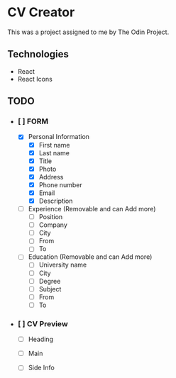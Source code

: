 # CV Creator

This was a project assigned to me by The Odin Project.

## Technologies

- React
- React Icons

## TODO

- ### [ ] FORM
  - [x] Personal Information
    - [x] First name
    - [x] Last name
    - [x] Title 
    - [x] Photo
    - [x] Address
    - [x] Phone number
    - [x] Email
    - [x] Description
  - [ ] Experience (Removable and can Add more)
    - [ ] Position
    - [ ] Company
    - [ ] City
    - [ ] From 
    - [ ] To
  - [ ] Education (Removable and can Add more)
    - [ ] University name
    - [ ] City
    - [ ] Degree
    - [ ] Subject
    - [ ] From
    - [ ] To
- ### [ ] CV Preview

  - [ ] Heading
  - [ ] Main
  - [ ] Side Info
  

